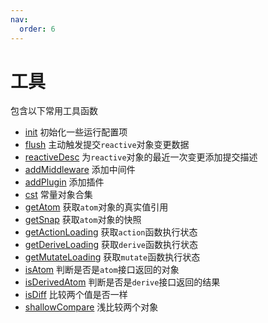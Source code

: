 ```yaml
---
nav:
  order: 6
---
```


# 工具

包含以下常用工具函数

- [init](/api/utils/init) 初始化一些运行配置项
- [flush](/api/utils/flush) 主动触发提交`reactive`对象变更数据
- [reactiveDesc](/api/utils/reactive-desc) 为`reactive`对象的最近一次变更添加提交描述
- [addMiddleware](/api/utils/add-middleware) 添加中间件
- [addPlugin](/api/utils/add-plugin) 添加插件
- [cst](/api/utils/cst) 常量对象合集
- [getAtom](/api/utils/get-atom) 获取`atom`对象的真实值引用
- [getSnap](/api/utils/get-snap) 获取`atom`对象的快照
- [getActionLoading](/api/utils/get-action-loading) 获取`action`函数执行状态
- [getDeriveLoading](/api/utils/get-derive-loading) 获取`derive`函数执行状态
- [getMutateLoading](/api/utils/get-mutate-loading) 获取`mutate`函数执行状态
- [isAtom](/api/utils/is-atom) 判断是否是`atom`接口返回的对象
- [isDerivedAtom](/api/utils/is-derived-atom) 判断是否是`derive`接口返回的结果
- [isDiff](/api/utils/is-diff) 比较两个值是否一样
- [shallowCompare](/api/utils/shallow-compare) 浅比较两个对象
